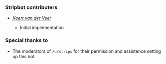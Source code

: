 ### Stripbot contributers ###

* *[Koert van der Veer](https://github.com/u/kvdveer)*
    
    * Initial implementation

### Special thanks to ###

* The moderators of `/u/strips` for their permission and assistence setting up this bot.

